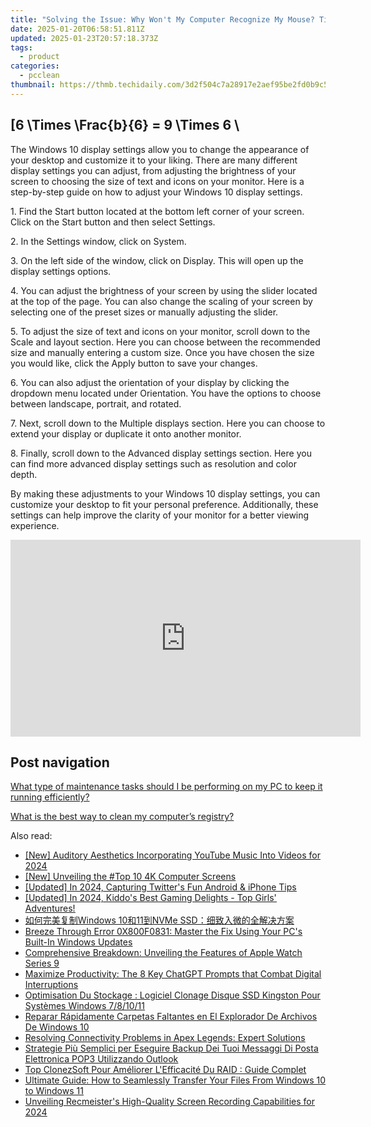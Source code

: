 ```yaml
---
title: "Solving the Issue: Why Won't My Computer Recognize My Mouse? Tips From YL Software"
date: 2025-01-20T06:58:51.811Z
updated: 2025-01-23T20:57:18.373Z
tags:
  - product
categories:
  - pcclean
thumbnail: https://thmb.techidaily.com/3d2f504c7a28917e2aef95be2fd0b9c5130c134ee668702387fa9476707bc049.jpg
---
```


## \[6 \Times \Frac{b}{6} = 9 \Times 6 \

The Windows 10 display settings allow you to change the appearance of your desktop and customize it to your liking. There are many different display settings you can adjust, from adjusting the brightness of your screen to choosing the size of text and icons on your monitor. Here is a step-by-step guide on how to adjust your Windows 10 display settings. 

1\. Find the Start button located at the bottom left corner of your screen. Click on the Start button and then select Settings.

2\. In the Settings window, click on System.

3\. On the left side of the window, click on Display. This will open up the display settings options. 

4\. You can adjust the brightness of your screen by using the slider located at the top of the page. You can also change the scaling of your screen by selecting one of the preset sizes or manually adjusting the slider.

5\. To adjust the size of text and icons on your monitor, scroll down to the Scale and layout section. Here you can choose between the recommended size and manually entering a custom size. Once you have chosen the size you would like, click the Apply button to save your changes.

6\. You can also adjust the orientation of your display by clicking the dropdown menu located under Orientation. You have the options to choose between landscape, portrait, and rotated.

7\. Next, scroll down to the Multiple displays section. Here you can choose to extend your display or duplicate it onto another monitor.

8\. Finally, scroll down to the Advanced display settings section. Here you can find more advanced display settings such as resolution and color depth. 

By making these adjustments to your Windows 10 display settings, you can customize your desktop to fit your personal preference. Additionally, these settings can help improve the clarity of your monitor for a better viewing experience.

<!-- affiliate ads begin -->
<iframe width="560" height="315" src="https://www.youtube.com/embed/fJlICvacgJY?si=jNeijBVj7ia4ammA" title="YouTube video player" frameborder="0" allow="accelerometer; autoplay; clipboard-write; encrypted-media; gyroscope; picture-in-picture; web-share" referrerpolicy="strict-origin-when-cross-origin" allowfullscreen></iframe>
<!-- affiliate ads end -->

## Post navigation

[What type of maintenance tasks should I be performing on my PC to keep it running efficiently?](https://tools.techidaily.com/pcclean/products/)

[What is the best way to clean my computer’s registry?](https://tools.techidaily.com/pcclean/products/)

<ins class="adsbygoogle"
     style="display:block"
     data-ad-format="autorelaxed"
     data-ad-client="ca-pub-7571918770474297"
     data-ad-slot="1223367746"></ins>

<ins class="adsbygoogle"
     style="display:block"
     data-ad-client="ca-pub-7571918770474297"
     data-ad-slot="8358498916"
     data-ad-format="auto"
     data-full-width-responsive="true"></ins>

<span class="atpl-alsoreadstyle">Also read:</span>
<div><ul>
<li><a href="https://article-files.techidaily.com/new-auditory-aesthetics-incorporating-youtube-music-into-videos-for-2024/"><u>[New] Auditory Aesthetics Incorporating YouTube Music Into Videos for 2024</u></a></li>
<li><a href="https://some-guidance.techidaily.com/new-unveiling-the-top-10-4k-computer-screens/"><u>[New] Unveiling the #Top 10 4K Computer Screens</u></a></li>
<li><a href="https://twitter-clips.techidaily.com/updated-in-2024-capturing-twitters-fun-android-and-iphone-tips/"><u>[Updated] In 2024, Capturing Twitter's Fun Android & iPhone Tips</u></a></li>
<li><a href="https://screen-capture.techidaily.com/1716069259895-updated-in-2024-kiddos-best-gaming-delights-top-girls-adventures/"><u>[Updated] In 2024, Kiddo's Best Gaming Delights - Top Girls' Adventures!</u></a></li>
<li><a href="https://discover-bits.techidaily.com/1728506288403-windows-1011nvme-ssd/"><u>如何完美复制Windows 10和11到NVMe SSD：细致入微的全解决方案</u></a></li>
<li><a href="https://common-error.techidaily.com/breeze-through-error-0x800f0831-master-the-fix-using-your-pcs-built-in-windows-updates/"><u>Breeze Through Error 0X800F0831: Master the Fix Using Your PC's Built-In Windows Updates</u></a></li>
<li><a href="https://buynow-info.techidaily.com/comprehensive-breakdown-unveiling-the-features-of-apple-watch-series-9/"><u>Comprehensive Breakdown: Unveiling the Features of Apple Watch Series 9</u></a></li>
<li><a href="https://tech-hub.techidaily.com/maximize-productivity-the-8-key-chatgpt-prompts-that-combat-digital-interruptions/"><u>Maximize Productivity: The 8 Key ChatGPT Prompts that Combat Digital Interruptions</u></a></li>
<li><a href="https://discover-bits.techidaily.com/optimisation-du-stockage-logiciel-clonage-disque-ssd-kingston-pour-systemes-windows-781011/"><u>Optimisation Du Stockage : Logiciel Clonage Disque SSD Kingston Pour Systèmes Windows 7/8/10/11</u></a></li>
<li><a href="https://discover-bits.techidaily.com/reparar-rapidamente-carpetas-faltantes-en-el-explorador-de-archivos-de-windows-10/"><u>Reparar Rápidamente Carpetas Faltantes en El Explorador De Archivos De Windows 10</u></a></li>
<li><a href="https://win-blog.techidaily.com/resolving-connectivity-problems-in-apex-legends-expert-solutions/"><u>Resolving Connectivity Problems in Apex Legends: Expert Solutions</u></a></li>
<li><a href="https://discover-bits.techidaily.com/strategie-piu-semplici-per-eseguire-backup-dei-tuoi-messaggi-di-posta-elettronica-pop3-utilizzando-outlook/"><u>Strategie Più Semplici per Eseguire Backup Dei Tuoi Messaggi Di Posta Elettronica POP3 Utilizzando Outlook</u></a></li>
<li><a href="https://discover-bits.techidaily.com/top-clonezsoft-pour-ameliorer-lefficacite-du-raid-guide-complet/"><u>Top ClonezSoft Pour Améliorer L'Efficacité Du RAID : Guide Complet</u></a></li>
<li><a href="https://discover-bits.techidaily.com/ultimate-guide-how-to-seamlessly-transfer-your-files-from-windows-10-to-windows-11/"><u>Ultimate Guide: How to Seamlessly Transfer Your Files From Windows 10 to Windows 11</u></a></li>
<li><a href="https://screen-sharing-recording.techidaily.com/unveiling-recmeisters-high-quality-screen-recording-capabilities-for-2024/"><u>Unveiling Recmeister's High-Quality Screen Recording Capabilities for 2024</u></a></li>
</ul></div>

